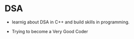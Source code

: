 # DSA 
- learnig about DSA in C++ and build skills in programming.

- Trying to become a Very Good Coder

